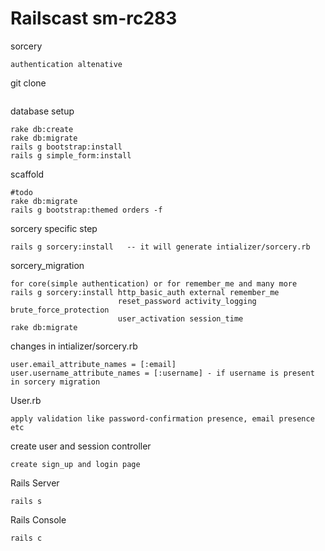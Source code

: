 Railscast sm-rc283
===============================
sorcery
```
authentication altenative
```
git clone
```

```
database setup
```
rake db:create
rake db:migrate
rails g bootstrap:install
rails g simple_form:install
```
scaffold
```
#todo
rake db:migrate
rails g bootstrap:themed orders -f
````
sorcery specific step
```
rails g sorcery:install   -- it will generate intializer/sorcery.rb
```
sorcery_migration
```
for core(simple authentication) or for remember_me and many more
rails g sorcery:install http_basic_auth external remember_me
                        reset_password activity_logging brute_force_protection
                        user_activation session_time
rake db:migrate
```
changes in intializer/sorcery.rb
```
user.email_attribute_names = [:email]
user.username_attribute_names = [:username] - if username is present in sorcery migration
```
User.rb
```
apply validation like password-confirmation presence, email presence etc
```
create user and session controller
```
create sign_up and login page
```
Rails Server
```
rails s
```
Rails Console
```
rails c
```
